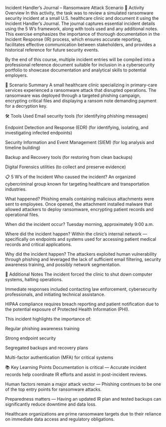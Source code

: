 Incident Handler’s Journal – Ransomware Attack Scenario
📌 Activity Overview
In this activity, the task was to review a simulated ransomware security incident at a small U.S. healthcare clinic and document it using the Incident Handler’s Journal.
The journal captures essential incident details using the 5 W’s framework, along with tools used and any additional notes.
This exercise emphasizes the importance of thorough documentation in the Incident Response (IR) process, which ensures accurate reporting, facilitates effective communication between stakeholders, and provides a historical reference for future security events.

By the end of this course, multiple incident entries will be compiled into a professional reference document suitable for inclusion in a cybersecurity portfolio to showcase documentation and analytical skills to potential employers.

🏥 Scenario Summary
A small healthcare clinic specializing in primary-care services experienced a ransomware attack that disrupted operations. The ransomware was deployed through a targeted phishing campaign, encrypting critical files and displaying a ransom note demanding payment for a decryption key.

🛠 Tools Used
Email security tools (for identifying phishing messages)

Endpoint Detection and Response (EDR) (for identifying, isolating, and investigating infected endpoints)

Security Information and Event Management (SIEM) (for log analysis and timeline building)

Backup and Recovery tools (for restoring from clean backups)

Digital Forensics utilities (to collect and preserve evidence)

📋 5 W’s of the Incident
Who caused the incident?
An organized cybercriminal group known for targeting healthcare and transportation industries.

What happened?
Phishing emails containing malicious attachments were sent to employees. Once opened, the attachment installed malware that allowed attackers to deploy ransomware, encrypting patient records and operational files.

When did the incident occur?
Tuesday morning, approximately 9:00 a.m.

Where did the incident happen?
Within the clinic’s internal network — specifically on endpoints and systems used for accessing patient medical records and critical applications.

Why did the incident happen?
The attackers exploited human vulnerability through phishing and leveraged the lack of sufficient email filtering, security awareness training, and possibly network segmentation.

📝 Additional Notes
The incident forced the clinic to shut down computer systems, halting operations.

Immediate responses included contacting law enforcement, cybersecurity professionals, and initiating technical assistance.

HIPAA compliance requires breach reporting and patient notification due to the potential exposure of Protected Health Information (PHI).

This incident highlights the importance of:

Regular phishing awareness training

Strong endpoint security

Segregated backups and recovery plans

Multi-factor authentication (MFA) for critical systems

📚 Key Learning Points
Documentation is critical — Accurate incident records help coordinate IR efforts and assist in post-incident reviews.

Human factors remain a major attack vector — Phishing continues to be one of the top entry points for ransomware attacks.

Preparedness matters — Having an updated IR plan and tested backups can significantly reduce downtime and data loss.

Healthcare organizations are prime ransomware targets due to their reliance on immediate data access and regulatory obligations.

